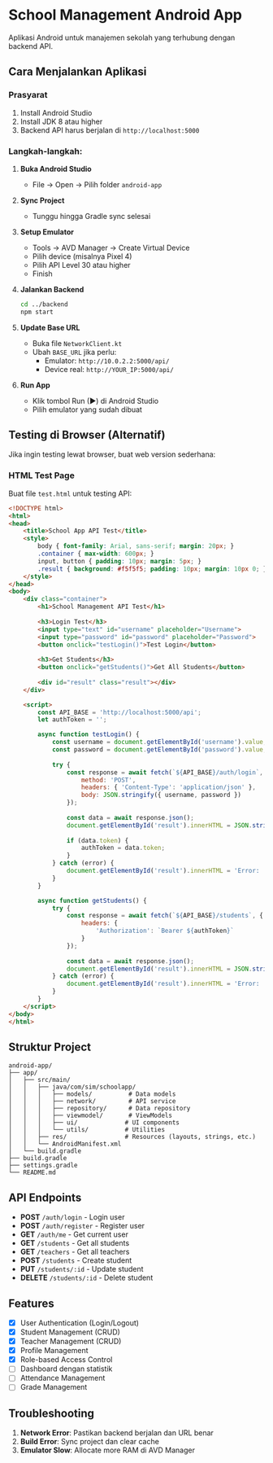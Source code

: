 # School Management Android App

Aplikasi Android untuk manajemen sekolah yang terhubung dengan backend API.

## Cara Menjalankan Aplikasi

### Prasyarat
1. Install Android Studio
2. Install JDK 8 atau higher
3. Backend API harus berjalan di `http://localhost:5000`

### Langkah-langkah:

1. **Buka Android Studio**
   - File → Open → Pilih folder `android-app`

2. **Sync Project**
   - Tunggu hingga Gradle sync selesai

3. **Setup Emulator**
   - Tools → AVD Manager → Create Virtual Device
   - Pilih device (misalnya Pixel 4)
   - Pilih API Level 30 atau higher
   - Finish

4. **Jalankan Backend**
   ```bash
   cd ../backend
   npm start
   ```

5. **Update Base URL**
   - Buka file `NetworkClient.kt`
   - Ubah `BASE_URL` jika perlu:
     - Emulator: `http://10.0.2.2:5000/api/`
     - Device real: `http://YOUR_IP:5000/api/`

6. **Run App**
   - Klik tombol Run (▶) di Android Studio
   - Pilih emulator yang sudah dibuat

## Testing di Browser (Alternatif)

Jika ingin testing lewat browser, buat web version sederhana:

### HTML Test Page
Buat file `test.html` untuk testing API:

```html
<!DOCTYPE html>
<html>
<head>
    <title>School App API Test</title>
    <style>
        body { font-family: Arial, sans-serif; margin: 20px; }
        .container { max-width: 600px; }
        input, button { padding: 10px; margin: 5px; }
        .result { background: #f5f5f5; padding: 10px; margin: 10px 0; }
    </style>
</head>
<body>
    <div class="container">
        <h1>School Management API Test</h1>
        
        <h3>Login Test</h3>
        <input type="text" id="username" placeholder="Username">
        <input type="password" id="password" placeholder="Password">
        <button onclick="testLogin()">Test Login</button>
        
        <h3>Get Students</h3>
        <button onclick="getStudents()">Get All Students</button>
        
        <div id="result" class="result"></div>
    </div>

    <script>
        const API_BASE = 'http://localhost:5000/api';
        let authToken = '';

        async function testLogin() {
            const username = document.getElementById('username').value;
            const password = document.getElementById('password').value;
            
            try {
                const response = await fetch(`${API_BASE}/auth/login`, {
                    method: 'POST',
                    headers: { 'Content-Type': 'application/json' },
                    body: JSON.stringify({ username, password })
                });
                
                const data = await response.json();
                document.getElementById('result').innerHTML = JSON.stringify(data, null, 2);
                
                if (data.token) {
                    authToken = data.token;
                }
            } catch (error) {
                document.getElementById('result').innerHTML = 'Error: ' + error.message;
            }
        }

        async function getStudents() {
            try {
                const response = await fetch(`${API_BASE}/students`, {
                    headers: {
                        'Authorization': `Bearer ${authToken}`
                    }
                });
                
                const data = await response.json();
                document.getElementById('result').innerHTML = JSON.stringify(data, null, 2);
            } catch (error) {
                document.getElementById('result').innerHTML = 'Error: ' + error.message;
            }
        }
    </script>
</body>
</html>
```

## Struktur Project

```
android-app/
├── app/
│   ├── src/main/
│   │   ├── java/com/sim/schoolapp/
│   │   │   ├── models/          # Data models
│   │   │   ├── network/         # API service
│   │   │   ├── repository/      # Data repository
│   │   │   ├── viewmodel/       # ViewModels
│   │   │   ├── ui/             # UI components
│   │   │   └── utils/          # Utilities
│   │   ├── res/                # Resources (layouts, strings, etc.)
│   │   └── AndroidManifest.xml
│   └── build.gradle
├── build.gradle
├── settings.gradle
└── README.md
```

## API Endpoints

- **POST** `/auth/login` - Login user
- **POST** `/auth/register` - Register user  
- **GET** `/auth/me` - Get current user
- **GET** `/students` - Get all students
- **GET** `/teachers` - Get all teachers
- **POST** `/students` - Create student
- **PUT** `/students/:id` - Update student
- **DELETE** `/students/:id` - Delete student

## Features

- [x] User Authentication (Login/Logout)
- [x] Student Management (CRUD)
- [x] Teacher Management (CRUD)
- [x] Profile Management
- [x] Role-based Access Control
- [ ] Dashboard dengan statistik
- [ ] Attendance Management
- [ ] Grade Management

## Troubleshooting

1. **Network Error**: Pastikan backend berjalan dan URL benar
2. **Build Error**: Sync project dan clear cache
3. **Emulator Slow**: Allocate more RAM di AVD Manager
